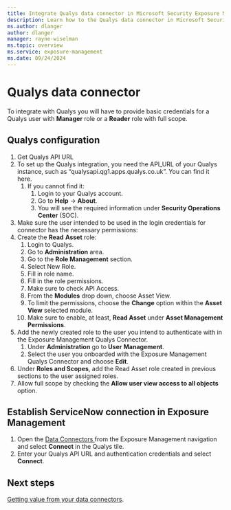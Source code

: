 ```yaml
---
title: Integrate Qualys data connector in Microsoft Security Exposure Management
description: Learn how to the Qualys data connector in Microsoft Security Exposure Management.
ms.author: dlanger
author: dlanger
manager: rayne-wiselman
ms.topic: overview
ms.service: exposure-management
ms.date: 09/24/2024
---
```


# Qualys data connector 

To integrate with Qualys you will have to provide basic credentials for a Qualys user with **Manager** role or a **Reader** role with full scope.

## Qualys configuration

1. Get Qualys API URL 
2. To set up the Qualys integration, you need the API_URL of your Qualys instance, such as “qualysapi.qg1.apps.qualys.co.uk”. You can find it here. 
   1. If you cannot find it: 
      1. Login to your Qualys account. 
      2. Go to **Help** → **About**. 
      3. You will see the required information under **Security Operations Center** (SOC). 
3. Make sure the user intended to be used in the login credentials for connector has the necessary permissions:
4. Create the **Read** **Asset** role: 
   1. Login to Qualys.
   2. Go to **Administration** area.
   3. Go to the **Role Management** section.
   4. Select New Role.
   5. Fill in role name.
   6. Fill in the role permissions. 
   7. Make sure to check API Access. 
   8. From the **Modules** drop down, choose Asset View.
   9. To limit the permissions, choose the **Change** option within the **Asset View** selected module.
   10. Make sure to enable, at least, **Read Asset** under **Asset Management Permissions**.
5. Add the newly created role to the user you intend to authenticate with in the Exposure Management Qualys Connector.
   1. Under **Administration** go to **User** **Management**.
   2. Select the user you onboarded with the Exposure Management Qualys Connector and choose **Edit**.
6. Under **Roles and Scopes**, add the Read Asset role created in previous sections to the user assigned roles.
7. Allow full scope by checking the **Allow user view access to all objects** option.

## Establish ServiceNow connection in Exposure Management

1. Open the [Data Connectors ](https://security.microsoft.com/exposure-data-connectors) from the Exposure Management navigation and select **Connect** in the Qualys tile.
1. Enter your Qualys API URL and authentication credentials and select **Connect**.

## Next steps

[Getting value from your data connectors](leverage-data-connectors.md).
